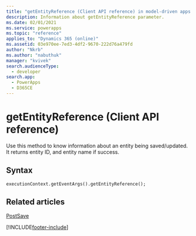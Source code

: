 ```yaml
---
title: "getEntityReference (Client API reference) in model-driven apps| MicrosoftDocs"
description: Information about getEntityReference parameter.
ms.date: 02/01/2021
ms.service: powerapps
ms.topic: "reference"
applies_to: "Dynamics 365 (online)"
ms.assetid: 03e970ee-7ed3-4df2-9670-222d76a479fd
author: "Nkrb"
ms.author: "nabuthuk"
manager: "kvivek"
search.audienceType: 
  - developer
search.app: 
  - PowerApps
  - D365CE
---
```

# getEntityReference (Client API reference)

Use this method to know information about an entity being saved/updated. It returns entity ID, and entity name if success.

## Syntax

`executionContext.getEventArgs().getEntityReference();`

## Related articles

[PostSave](../events/postsave.md)

[!INCLUDE[footer-include](../../../../../includes/footer-banner.md)]